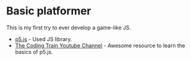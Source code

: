 # Basic platformer

This is my first try to ever develop a game-like JS.

- [p5.js](https://p5js.org/reference/) - Used JS library.
- [The Coding Train Youtube Channel](https://www.youtube.com/@TheCodingTrain) - Awesome resource to learn the basics of p5.js.